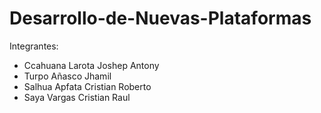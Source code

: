 # Desarrollo-de-Nuevas-Plataformas
Integrantes:
- Ccahuana Larota Joshep Antony
- Turpo Añasco Jhamil
- Salhua Apfata Cristian Roberto
- Saya Vargas Cristian Raul
